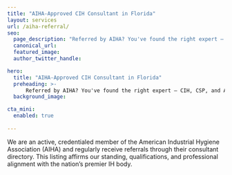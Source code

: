 ```yaml
---
title: "AIHA-Approved CIH Consultant in Florida"
layout: services
url: /aiha-referral/
seo:
  page_description: "Referred by AIHA? You've found the right expert — CIH, CSP, and AIHA member for 30+ years"
  canonical_url:
  featured_image:
  author_twitter_handle:

hero:
  title: "AIHA-Approved CIH Consultant in Florida"
  preheading: >-
      Referred by AIHA? You've found the right expert — CIH, CSP, and AIHA member for 30+ years
  background_image: 

cta_mini:
  enabled: true
  
---
```


We are an active, credentialed member of the American Industrial Hygiene Association (AIHA) and regularly receive referrals through their consultant directory. This listing affirms our standing, qualifications, and professional alignment with the nation’s premier IH body.